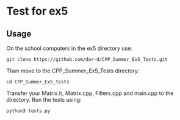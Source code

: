 # Test for ex5
## Usage
On the school computers in the ex5 directory use: 
```$xslt
git clone https://github.com/dor-d/CPP_Summer_Ex5_Tests.git
```
Than move to the CPP_Summer_Ex5_Tests directory:
```$xslt
cd CPP_Summer_Ex5_Tests
```
Transfer your Matrix.h, Matrix.cpp, Filters.cpp and main.cpp to the directory.
Run the tests using:
```$xslt
python3 tests.py
```
